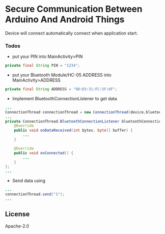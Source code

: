 # Secure Communication Between Arduino And Android Things

Device will connect automatically connect when application start.

### Todos

 - put your PIN into MainActivity>PIN
```java
private final String PIN = "1234";
```
 - put your Bluetooth Module/HC-05 ADDRESS into MainActivity>ADDRESS
```java
private final String ADDRESS = "98:D3:31:FC:5F:6F";
```
 - Implement BluetoothConnectionListener to get data
```java
...
ConnectionThread connectionThread = new ConnectionThread(device,bluetoothConnectionListener);
...
private ConnectionThread.BluetoothConnectionListener bluetoothConnectionListener = new ConnectionThread.BluetoothConnectionListener() {
    @Override
    public void onDataReceived(int bytes, byte[] buffer) {
        ...
    }

    @Override
    public void onConnected() {
        ...
    }
};
...
```
 - Send data using
 ```java
 ...
 connectionThread.send("1");
 ...
 ```
 
 
License
----

Apache-2.0
